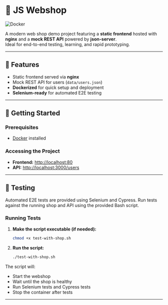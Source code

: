 # 🛒 JS Webshop

![Docker](https://img.shields.io/badge/docker-ready-blue)

A modern web shop demo project featuring a **static frontend** hosted with **nginx** and a **mock REST API** powered by **json-server**.  
Ideal for end-to-end testing, learning, and rapid prototyping.

---

## 🚀 Features

- Static frontend served via **nginx**
- Mock REST API for users (`data/users.json`)
- **Dockerized** for quick setup and deployment
- **Selenium-ready** for automated E2E testing

---

## 🏁 Getting Started

### Prerequisites

- [Docker](https://www.docker.com/get-started) installed

### Accessing the Project

- **Frontend:** [http://localhost:80](http://localhost:80)
- **API:** [http://localhost:3000/users](http://localhost:3000/users)

---

## 🧪 Testing

Automated E2E tests are provided using Selenium and Cypress.
Run tests against the running shop and API using the provided Bash script.

### Running Tests

1. **Make the script executable (if needed):**

    ```bash
    chmod +x test-with-shop.sh
    ```

2. **Run the script:**

    ```bash
    ./test-with-shop.sh
    ```

The script will:

- Start the webshop
- Wait until the shop is healthy
- Run Selenium tests and Cypress tests
- Stop the container after tests

---
